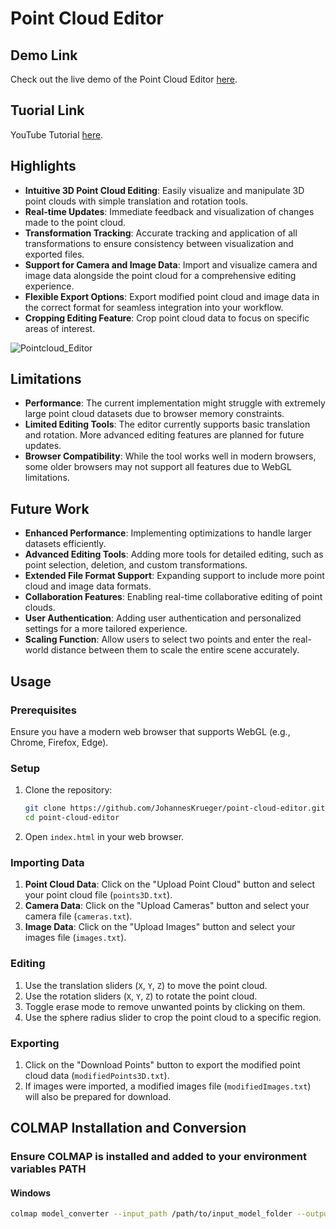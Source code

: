 # Point Cloud Editor

## Demo Link
Check out the live demo of the Point Cloud Editor [here](https://www.panoton.de/tools/pointcloud-editor/index.php).

## Tuorial Link
YouTube Tutorial [here](https://www.youtube.com/watch?v=A7QSRSUuIW4).

## Highlights
- **Intuitive 3D Point Cloud Editing**: Easily visualize and manipulate 3D point clouds with simple translation and rotation tools.
- **Real-time Updates**: Immediate feedback and visualization of changes made to the point cloud.
- **Transformation Tracking**: Accurate tracking and application of all transformations to ensure consistency between visualization and exported files.
- **Support for Camera and Image Data**: Import and visualize camera and image data alongside the point cloud for a comprehensive editing experience.
- **Flexible Export Options**: Export modified point cloud and image data in the correct format for seamless integration into your workflow.
- **Cropping Editing Feature**: Crop point cloud data to focus on specific areas of interest.

![Pointcloud_Editor](https://github.com/JohannesKrueger/pointcloudeditor/assets/68600106/a7a02c22-d1b3-43a2-88e9-abf0d415b232)

## Limitations
- **Performance**: The current implementation might struggle with extremely large point cloud datasets due to browser memory constraints.
- **Limited Editing Tools**: The editor currently supports basic translation and rotation. More advanced editing features are planned for future updates.
- **Browser Compatibility**: While the tool works well in modern browsers, some older browsers may not support all features due to WebGL limitations.

## Future Work
- **Enhanced Performance**: Implementing optimizations to handle larger datasets efficiently.
- **Advanced Editing Tools**: Adding more tools for detailed editing, such as point selection, deletion, and custom transformations.
- **Extended File Format Support**: Expanding support to include more point cloud and image data formats.
- **Collaboration Features**: Enabling real-time collaborative editing of point clouds.
- **User Authentication**: Adding user authentication and personalized settings for a more tailored experience.
- **Scaling Function**: Allow users to select two points and enter the real-world distance between them to scale the entire scene accurately.

## Usage

### Prerequisites
Ensure you have a modern web browser that supports WebGL (e.g., Chrome, Firefox, Edge).

### Setup
1. Clone the repository:
    ```bash
    git clone https://github.com/JohannesKrueger/point-cloud-editor.git
    cd point-cloud-editor
    ```

2. Open `index.html` in your web browser.

### Importing Data
1. **Point Cloud Data**: Click on the "Upload Point Cloud" button and select your point cloud file (`points3D.txt`).
2. **Camera Data**: Click on the "Upload Cameras" button and select your camera file (`cameras.txt`).
3. **Image Data**: Click on the "Upload Images" button and select your images file (`images.txt`).

### Editing
1. Use the translation sliders (`X`, `Y`, `Z`) to move the point cloud.
2. Use the rotation sliders (`X`, `Y`, `Z`) to rotate the point cloud.
3. Toggle erase mode to remove unwanted points by clicking on them.
4. Use the sphere radius slider to crop the point cloud to a specific region.

### Exporting
1. Click on the "Download Points" button to export the modified point cloud data (`modifiedPoints3D.txt`).
2. If images were imported, a modified images file (`modifiedImages.txt`) will also be prepared for download.

## COLMAP Installation and Conversion

### Ensure COLMAP is installed and added to your environment variables PATH

#### Windows
```bash
colmap model_converter --input_path /path/to/input_model_folder --output_path /path/to/output_model_folder --output_type TXT
